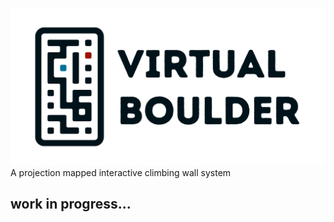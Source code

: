 ![alt text](https://github.com/oriolxi/Virtual-Boulder/blob/main/virtual_boulder.png?raw=true)
A projection mapped interactive climbing wall system

## work in progress...
